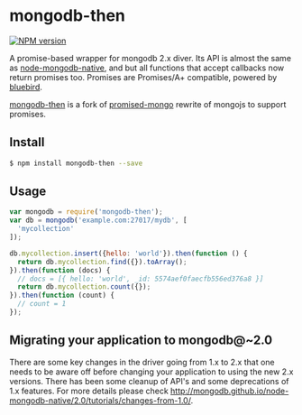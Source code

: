 # mongodb-then
[![NPM version][npm-image]][npm-url]

A promise-based wrapper for mongodb 2.x diver. Its API is almost the same as [node-mongodb-native](https://github.com/mongodb/node-mongodb-native), and but all functions that accept callbacks now return promises too. Promises are Promises/A+ compatible, powered by [bluebird](https://github.com/petkaantonov/bluebird).

[mongodb-then](https://github.com/ismriv/mongodb-then) is a fork of [promised-mongo](https://github.com/gordonmleigh/promised-mongo) rewrite of mongojs to support promises.

## Install
```sh
$ npm install mongodb-then --save
```

## Usage

```javascript
var mongodb = require('mongodb-then');
var db = mongodb('example.com:27017/mydb', [
  'mycollection'
]);

db.mycollection.insert({hello: 'world'}).then(function () {
  return db.mycollection.find({}).toArray();
}).then(function (docs) {
  // docs = [{ hello: 'world', _id: 5574aef0faecfb556ed376a8 }]
  return db.mycollection.count({});
}).then(function (count) {
  // count = 1
});
```

## Migrating your application to mongodb@~2.0

There are some key changes in the driver going from 1.x to 2.x that one needs to be aware off before changing your application to using the new 2.x versions. There has been some cleanup of API's and some deprecations of 1.x features. For more details please check http://mongodb.github.io/node-mongodb-native/2.0/tutorials/changes-from-1.0/.

[npm-image]: https://img.shields.io/npm/v/mongodb-then.svg?style=flat
[npm-url]: https://npmjs.org/package/mongodb-then
